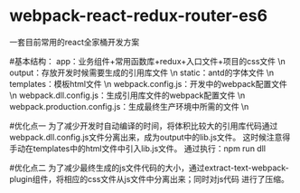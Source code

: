 # webpack-react-redux-router-es6
一套目前常用的react全家桶开发方案

#基本结构：
app：业务组件+常用函数库+redux+入口文件+项目的css文件 \n
output：存放开发时候需要生成的引用库文件 \n
static：antd的字体文件 \n
templates：模板html文件 \n
webpack.config.js：开发中的webpack配置文件 \n
webpack.dll.config.js：生成引用库文件的webpack配置文件 \n
webpack.production.config.js：生成最终生产环境中所需的文件 \n



#优化点一
为了减少开发时自动编译的时间，将体积比较大的引用库代码通过webpack.dll.config.js文件分离出来，成为output中的lib.js文件。
这时候注意得手动在templates中的html文件中引入lib.js文件。
通过执行：npm run dll

#优化点二
为了减少最终生成的js文件代码的大小，通过extract-text-webpack-plugin组件，将相应的css文件从js文件中分离出来；同时对js代码
进行了压缩。


